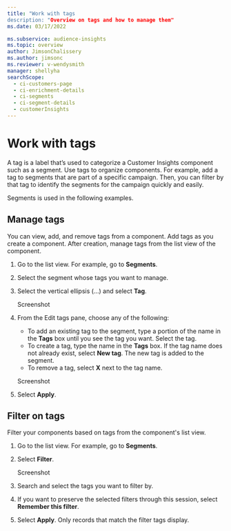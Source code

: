 ```yaml
---
title: "Work with tags
description: "Overview on tags and how to manage them"
ms.date: 03/17/2022

ms.subservice: audience-insights
ms.topic: overview
author: JimsonChalissery
ms.author: jimsonc
ms.reviewer: v-wendysmith
manager: shellyha
searchScope: 
  - ci-customers-page
  - ci-enrichment-details
  - ci-segments
  - ci-segment-details
  - customerInsights
---
```


# Work with tags

A tag is a label that’s used to categorize a Customer Insights component such as a segment. Use tags to organize components. For example, add a tag to segments that are part of a specific campaign. Then, you can filter by that tag to identify the segments for the campaign quickly and easily.

Segments is used in the following examples.

## Manage tags

You can view, add, and remove tags from a component. Add tags as you create a component. After creation, manage tags from the list view of the component.

1. Go to the list view. For example, go to **Segments**.

1. Select the segment whose tags you want to manage.

1. Select the vertical ellipsis (…) and select **Tag**.

   Screenshot

1. From the Edit tags pane, choose any of the following:

   - To add an existing tag to the segment, type a portion of the name in the **Tags** box until you see the tag you want. Select the tag.
   - To create a tag, type the name in the **Tags** box. If the tag name does not already exist, select **New tag**. The new tag is added to the segment.
   - To remove a tag, select **X** next to the tag name.

   Screenshot

1. Select **Apply**.

## Filter on tags

Filter your components based on tags from the component's list view.

1. Go to the list view. For example, go to **Segments**.

1. Select **Filter**.

   Screenshot

1. Search and select the tags you want to filter by.

1. If you want to preserve the selected filters through this session, select **Remember this filter**.

1. Select **Apply**. Only records that match the filter tags display.
